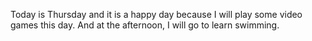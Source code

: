 Today is Thursday and it is a happy day because I will play some video games this day. And at the afternoon, I will go to learn swimming.